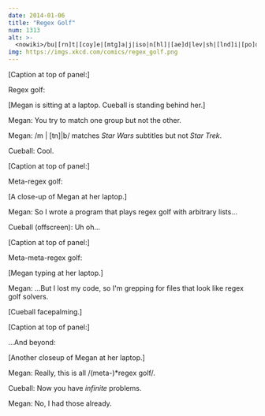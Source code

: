 ```yaml
---
date: 2014-01-06
title: "Regex Golf"
num: 1313
alt: >-
  <nowiki>/bu|[rn]t|[coy]e|[mtg]a|j|iso|n[hl]|[ae]d|lev|sh|[lnd]i|[po]o|ls/ matches the last names of elected US presidents but not their opponents.</nowiki>
img: https://imgs.xkcd.com/comics/regex_golf.png
---
```

[Caption at top of panel:]

Regex golf:

[Megan is sitting at a laptop. Cueball is standing behind her.]

Megan: You try to match one group but not the other.

Megan: /m | [tn]|b/ matches *Star Wars* subtitles but not *Star Trek*.

Cueball: Cool.

[Caption at top of panel:]

Meta-regex golf:

[A close-up of Megan at her laptop.]

Megan: So I wrote a program that plays regex golf with arbitrary lists...

Cueball (offscreen): Uh oh...

[Caption at top of panel:]

Meta-meta-regex golf:

[Megan typing at her laptop.]

Megan: ...But I lost my code, so I'm grepping for files that look like regex golf solvers.

[Cueball facepalming.]

[Caption at top of panel:]

...And beyond:

[Another closeup of Megan at her laptop.]

Megan: Really, this is all /(meta-)\*regex golf/.

Cueball: Now you have *infinite* problems.

Megan: No, I had those already.